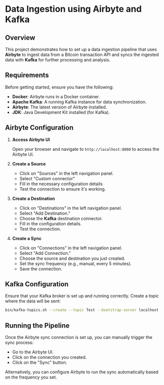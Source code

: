 # Data Ingestion using Airbyte and Kafka

## Overview

This project demonstrates how to set up a data ingestion pipeline that uses **Airbyte** to ingest data from a Bitcoin transaction API and syncs the ingested data with **Kafka** for further processing and analysis.

## Requirements

Before getting started, ensure you have the following:

- **Docker**: Airbyte runs in a Docker container.
- **Apache Kafka**: A running Kafka instance for data synchronization.
- **Airbyte**: The latest version of Airbyte installed. 
- **JDK**: Java Development Kit installed (for Kafka).

## Airbyte Configuration

1. **Access Airbyte UI**

   Open your browser and navigate to `http://localhost:8000` to access the Airbyte UI.

2. **Create a Source**

   - Click on "Sources" in the left navigation panel.
   - Select "Custom connector"
   - Fill in the necessary configuration details
   - Test the connection to ensure it's working.

3. **Create a Destination**

   - Click on "Destinations" in the left navigation panel.
   - Select "Add Destination."
   - Choose the **Kafka** destination connector.
   - Fill in the configuration details.
   - Test the connection.

4. **Create a Sync**

   - Click on "Connections" in the left navigation panel.
   - Select "Add Connection."
   - Choose the source and destination you just created.
   - Set the sync frequency (e.g., manual, every 5 minutes).
   - Save the connection.

## Kafka Configuration

Ensure that your Kafka broker is set up and running correctly. Create a topic where the data will be sent:

```bash
bin/kafka-topics.sh --create --topic Test --bootstrap-server localhost:9092 --partitions 1 --replication-factor 1
```

## Running the Pipeline

Once the Airbyte sync connection is set up, you can manually trigger the sync process:

- Go to the Airbyte UI.
- Click on the connection you created.
- Click on the "Sync" button.

Alternatively, you can configure Airbyte to run the sync automatically based on the frequency you set.
